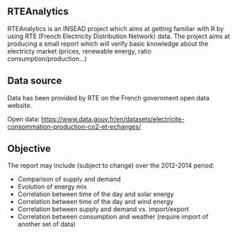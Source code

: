 ## RTEAnalytics

RTEAnalytics is an INSEAD project which aims at getting familiar with R by using RTE (French Electricity Distribution Network) data. The project aims at producing a small report which will verify basic knowledge about the electricty market (prices, renewable energy, ratio consumption/production...) 

## Data source

Data has been provided by RTE on the French government open data website.

Open data: https://www.data.gouv.fr/en/datasets/electricite-consommation-production-co2-et-echanges/

## Objective

The report may include (subject to change) over the 2012-2014 period:
- Comparison of supply and demand
- Evolution of energy mix
- Correlation between time of the day and solar energy
- Correlation between time of the day and wind energy
- Correlation between supply and demand vs. import/export
- Correlation between consumption and weather (require import of another set of data)

